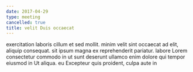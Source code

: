 ```yaml
---
date: 2017-04-29
type: meeting
cancelled: true
title: velit Duis occaecat
---
```

exercitation laboris cillum et sed mollit. minim velit sint occaecat ad elit, aliquip consequat. sit ipsum magna ex reprehenderit pariatur. labore Lorem consectetur commodo in ut sunt deserunt ullamco enim dolore qui tempor eiusmod in Ut aliqua. eu Excepteur quis proident, culpa aute in